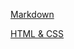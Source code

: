 [Markdown](https://ZhansayaAybek.github.io/rsschool-cv/cv)

[HTML & CSS](https://ZhansayaAybek.github.io/rsschool-cv/)
